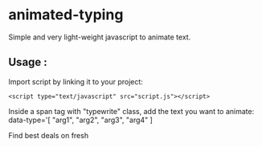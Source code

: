 # animated-typing

Simple and very light-weight javascript to animate text.

## Usage :

Import script by linking it to your project:

`<script type="text/javascript" src="script.js"></script>`

Inside a span tag with "typewrite" class, add the text you want to animate: data-type='[ "arg1", "arg2", "arg3", "arg4" ]

<p>Find best deals on fresh <span class="typewrite" data-period="2000" data-type='[ "apples", "bananas", "strawberries", "grapes" ]'><span class="wrap"></span></p>
